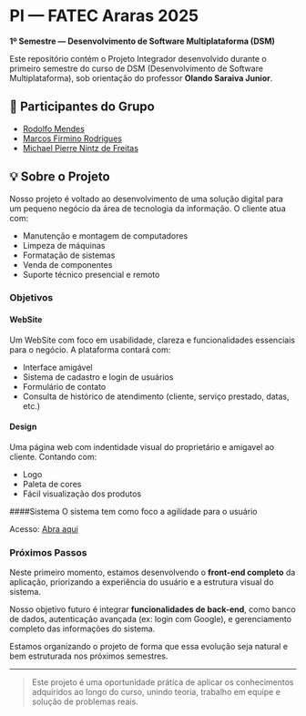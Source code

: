 # PI — FATEC Araras 2025  
**1º Semestre — Desenvolvimento de Software Multiplataforma (DSM)**

Este repositório contém o Projeto Integrador desenvolvido durante o primeiro semestre do curso de DSM (Desenvolvimento de Software Multiplataforma), sob orientação do professor **Olando Saraiva Junior**.

## 👥 Participantes do Grupo

- [Rodolfo Mendes](https://github.com/RodolfoMendes94)
- [Marcos Firmino Rodrigues](https://github.com/marcos22-s)  
- [Michael Pierre Nintz de Freitas](https://github.com/MichaelDeFreitas)

## 💡 Sobre o Projeto

Nosso projeto é voltado ao desenvolvimento de uma solução digital para um pequeno negócio da área de tecnologia da informação. O cliente atua com:

- Manutenção e montagem de computadores
- Limpeza de máquinas
- Formatação de sistemas
- Venda de componentes
- Suporte técnico presencial e remoto

### Objetivos
#### WebSite
Um WebSite com foco em usabilidade, clareza e funcionalidades essenciais para o negócio. A plataforma contará com:

- Interface amigável
- Sistema de cadastro e login de usuários
- Formulário de contato
- Consulta de histórico de atendimento (cliente, serviço prestado, datas, etc.)

#### Design

  Uma página web com indentidade visual do proprietário e amigavel ao cliente. Contando com:

  - Logo 
  - Paleta de cores
  - Fácil visualização dos produtos

####Sistema
O sistema tem como foco a agilidade para o usuário

Acesso: [Abra aqui](https://www.figma.com/proto/YlNR82DQRsyjfpU4IzFCWx/SISTEMA_LM_INFORM%C3%81TICA?node-id=0-1&t=xu5bgcHd9IXNTx8I-1)

### Próximos Passos

Neste primeiro momento, estamos desenvolvendo o **front-end completo** da aplicação, priorizando a experiência do usuário e a estrutura visual do sistema.

Nosso objetivo futuro é integrar **funcionalidades de back-end**, como banco de dados, autenticação avançada (ex: login com Google), e gerenciamento completo das informações do sistema.

Estamos organizando o projeto de forma que essa evolução seja natural e bem estruturada nos próximos semestres.

---

> Este projeto é uma oportunidade prática de aplicar os conhecimentos adquiridos ao longo do curso, unindo teoria, trabalho em equipe e solução de problemas reais.
